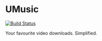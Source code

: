 # UMusic

[![Build Status](https://travis-ci.com/utkarsh-raj/umusic.svg?branch=master)](https://travis-ci.com/utkarsh-raj/umusic)

Your favourite video downloads. Simplified.
